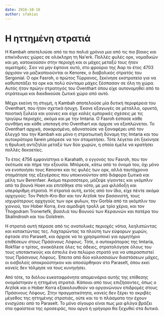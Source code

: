 ```yaml
---
date: 2016-10-16
author: sfakias
---
```

# Η ηττημένη στρατιά

H Kambah αποτελούσε από τα πιο παλιά χρόνια μια από τις πιο βίαιες και
επικίνδυνες χώρες σε ολόκληρη τη Na'erk. Πολλές φυλές ορκ, νομαδικών και μη.
κατοικούσαν στην περιοχή και οι μάχες μεταξύ τους ήταν αιματηρές. Σαν να μην
έφτανε αυτό, στο φρούριο της Άαρ το έτος 4703 άρχισαν να μαζικοποιούνται οι
Kenorex, ο διαβολικός στρατός του Sergonial. Ο ορκ Fasroh, o πρώτος Τύρρανος,
ξεκίνησε εκστρατεία για να καθυποτάξει τα ορκ και πολύ σύντομα μάχες ξέσπασαν
σε όλη τη χώρα. Αυτός ήταν πρώην στρατηγός του Oventhart όπου είχε αυτονομηθεί
από το στράτευμα και διεκδικούσε ζωτικό χώρο από αυτό.



Μέχρι εκείνη τη στιγμή, η Kambah αποτελούσε μία δυτική περιφέρεια του
Oventhart, που ήταν σχετικά ήσυχη. Έκανε εξαγωγές σε μέταλλα, ορυκτά, ποιοτική
ξυλεία και γούνες και είχε καλές εμπορικές σχέσεις με τις τριγύρω περιοχές,
ακόμα και με την Imtaria. O Fasroh έσπασε κάθε συνθήκη και κάθε υποταγή στο
Oventhart και άρχισε να εξαπλώνεται. To Oventhart αρχικά, σοκαρισμένο,
αδυνατούσε να ξαναφέρει υπό τον έλεγχό του την Kambah και μόνο η στρατιωτική
δύναμη της Imtaria και του αυτοκράτορα Ilarein μπόρεσε να τον σταματήσει. Τότε
λέγεται ότι ξεκίνησε η θρυλική αντιζηλία μεταξύ των δύο χωρών, η οποία έμελε
να κρατήσει πολλές δεκαετίες.



Το έτος 4756 εμφανίστηκε ο Karahath, ο εγγονός του Fasroh, που τον σκότωσε και
πήρε την εξουσία. Μπόρεσε, κάτω από το όνομά του, όχι μόνο να ενοποιήσει τους
Kenorex και τις φυλές των ορκ, αλλά ταυτόχρονα σταμάτησε της εξεγέρσεις που
υποκινούνταν από διάφορα ξωτικά και μέλη των Berenfaer. Ακόμα περισσότερο,
μάζεψε γίγαντες και γκόμπλιν από τα βουνά Hoen και επιτέθηκε στο νότο, με μια
φιλόδοξη και υπεράριθμη στρατιά. Η στρατιά αυτή, εκτός από τον ίδιο, είχε
πέντε ακόμα αρχηγούς: Τον Petch-Κro-Bor και τον Arzilok τον βασανιστή, τους
ισχυρότερους αρχηγούς των ορκ φυλων, την Gorbla από τα γκόμπλιν του χιονιού,
τον Hober Korra, ένα αιμοδιψή τρολλ με τρία χέρια, και τον Thogodram
Tronertefk, βασιλιά του Βουνού των Κεραυνών και πατέρα του Skalindrosh και του
Golstrein.



Η στρατιά αυτή πέρασε από τις ανατολικές περιοχές νότια, λεηλατώντας και
κατακτώντας τες. Λαχταρώντας τα πλούτη των εύφορων χωρών, έφτασε στο Paraselt,
και άρχισε να το χρησιμοποιεί για ορμητήριο επιθέσεων στους Πράσινους Λόφους.
Τότε, ο αυτοκράτορας της Imtaria, Rokfilar ο τρίτος, ανακάλεσε όλες τις
άδειες, στρατολόγησε όλους του τους υποτακτικούς και έστειλε ένα πελώριο
στρατό για να υπερασπιστεί τους Πράσινους Λόφους. Έπειτα από δύο κολοσσιαίων
διαστάσεων μάχες, οι εισβολείς αποκρούστηκαν και αποσύρθηκαν στο Paraselt,
όπου εκεί κανείς δεν τόλμησε να τους κυνηγήσει.



Από τότε, τα διόλου ευκαταφρόνητα απομεινάρια αυτής της επίθεσης ονομάστηκαν η
ηττημένη στρατιά. Κάποιοι από τους επιζήσαντες, όπως o Arzilok και ο Hober
Korra εξακολουθούν να οργανώνουν επιδρομές στους Πράσινους Λόφους. Στην
πραγματικότητα, κανείς δεν ξέρει το ακριβές μέγεθος της ηττημένης στρατιάς,
ούτε και το τι πλάσματα την έχουν ενισχύσει από το Paraselt. Το μόνο σίγουρο
είναι πως μια φλόγα βράζει στα ηφαίστεια της οροσειράς, που αργά ή γρήγορα θα
ξεχυθεί στα δυτικά.


